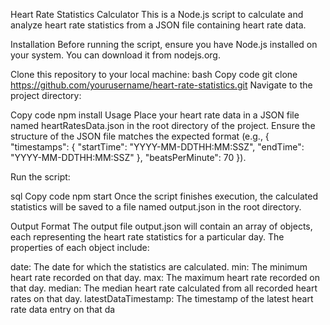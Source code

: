Heart Rate Statistics Calculator
This is a Node.js script to calculate and analyze heart rate statistics from a JSON file containing heart rate data.

Installation
Before running the script, ensure you have Node.js installed on your system. You can download it from nodejs.org.

Clone this repository to your local machine:
bash
Copy code
git clone https://github.com/yourusername/heart-rate-statistics.git
Navigate to the project directory:

Copy code
npm install
Usage
Place your heart rate data in a JSON file named heartRatesData.json in the root directory of the project. Ensure the structure of the JSON file matches the expected format (e.g., { "timestamps": { "startTime": "YYYY-MM-DDTHH:MM:SSZ", "endTime": "YYYY-MM-DDTHH:MM:SSZ" }, "beatsPerMinute": 70 }).

Run the script:

sql
Copy code
npm start
Once the script finishes execution, the calculated statistics will be saved to a file named output.json in the root directory.

Output Format
The output file output.json will contain an array of objects, each representing the heart rate statistics for a particular day. The properties of each object include:

date: The date for which the statistics are calculated.
min: The minimum heart rate recorded on that day.
max: The maximum heart rate recorded on that day.
median: The median heart rate calculated from all recorded heart rates on that day.
latestDataTimestamp: The timestamp of the latest heart rate data entry on that da
